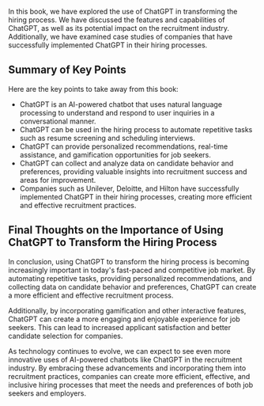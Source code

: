 
In this book, we have explored the use of ChatGPT in transforming the hiring process. We have discussed the features and capabilities of ChatGPT, as well as its potential impact on the recruitment industry. Additionally, we have examined case studies of companies that have successfully implemented ChatGPT in their hiring processes.

Summary of Key Points
---------------------

Here are the key points to take away from this book:

* ChatGPT is an AI-powered chatbot that uses natural language processing to understand and respond to user inquiries in a conversational manner.
* ChatGPT can be used in the hiring process to automate repetitive tasks such as resume screening and scheduling interviews.
* ChatGPT can provide personalized recommendations, real-time assistance, and gamification opportunities for job seekers.
* ChatGPT can collect and analyze data on candidate behavior and preferences, providing valuable insights into recruitment success and areas for improvement.
* Companies such as Unilever, Deloitte, and Hilton have successfully implemented ChatGPT in their hiring processes, creating more efficient and effective recruitment practices.

Final Thoughts on the Importance of Using ChatGPT to Transform the Hiring Process
---------------------------------------------------------------------------------

In conclusion, using ChatGPT to transform the hiring process is becoming increasingly important in today's fast-paced and competitive job market. By automating repetitive tasks, providing personalized recommendations, and collecting data on candidate behavior and preferences, ChatGPT can create a more efficient and effective recruitment process.

Additionally, by incorporating gamification and other interactive features, ChatGPT can create a more engaging and enjoyable experience for job seekers. This can lead to increased applicant satisfaction and better candidate selection for companies.

As technology continues to evolve, we can expect to see even more innovative uses of AI-powered chatbots like ChatGPT in the recruitment industry. By embracing these advancements and incorporating them into recruitment practices, companies can create more efficient, effective, and inclusive hiring processes that meet the needs and preferences of both job seekers and employers.
